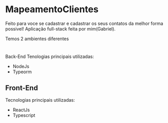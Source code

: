 # MapeamentoClientes

Feito para voce se cadastrar e cadastrar os seus contatos da melhor forma possivel!
Aplicação full-stack feita por mim(Gabriel).

Temos 2 ambientes diferentes
#
Back-End
 Tenologias principais utilizadas:
  * NodeJs
  * Typeorm

## Front-End
 Tecnologias principais utilizadas: 
  * ReactJs
  * Typescript
